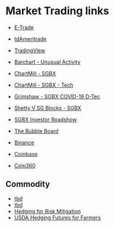 # Market Trading links

- [E-Trade](http://etrade.com/)
- [tdAmeritrade](https://www.tdameritrade.com/)
- [TradingView](https://www.tradingview.com/)
- [Barchart - Unusual Activity](https://www.barchart.com/options/unusual-activity/stocks)

- [ChartMill - SGBX](https://www.chartmill.com/stock/quote/SGBX/technical-analysis?utm_source=stocktwits&utm_medium=TA&utm_content=SGBX&utm_campaign=social_tracking)
- [ChartMill - SGBX - Tech](https://www.chartmill.com/stock/analyzer/stock/SGBX?utm_source=stocktwits&utm_medium=TA&utm_content=SGBX&utm_campaign=social_tracking&view=technical-analysis)
- [Grimshaw - SGBX COVID-19 D-Tec](https://www.archdaily.com/942023/3-major-architecture-firms-propose-school-buses-and-shipping-containers-for-accessible-testing-labs)
- [Shetty V SG Blocks - SGBX](https://www.courtlistener.com/docket/16786656/shetty-v-sg-blocks-inc/)
- [SGBX Investor Roadshow](https://www.bamsec.com/filing/121390020010948)

- [The Bubble Board](https://thebubbleboard.com/)
- [Binance](https://www.binance.com/en)
- [Coinbase](https://www.coinbase.com/)
- [Coin360](https://coin360.com/)



## Commodity
- [tbd]()
- [tbd]()
- [Hedging for Risk Mitigation](https://www.agriculture.com/news/business/why-farmers-should-have-a-hedging-strategy)
- [USDA Hedging Futures for Farmers](https://www.ers.usda.gov/webdocs/publications/40946/51066_aer774h.pdf?v=0)
